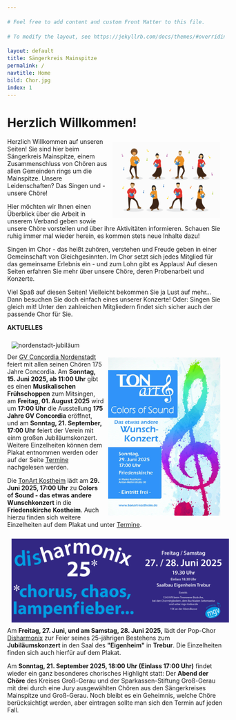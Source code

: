 ```yaml
---

# Feel free to add content and custom Front Matter to this file.

# To modify the layout, see https://jekyllrb.com/docs/themes/#overriding-theme-defaults

layout: default
title: Sängerkreis Mainspitze
permalink: /
navtitle: Home
bild: Chor.jpg
index: 1
---
```

# Herzlich Willkommen!
<img style="width: 250px; float: right;" alt="Chor" src="/Saengerkreis/choir2.svg" hspace="10" vspace="10">

Herzlich Willkommen auf unseren Seiten! Sie sind hier beim Sängerkreis Mainspitze, einem Zusammenschluss von Chören aus allen Gemeinden rings um die Mainspitze. Unsere Leidenschaften? Das Singen und - unsere Chöre!

Hier möchten wir Ihnen einen Überblick über die Arbeit in unserem Verband geben sowie unsere Chöre vorstellen und über ihre Aktivitäten informieren. Schauen Sie ruhig immer mal wieder herein, es kommen stets neue Inhalte dazu!

Singen im Chor - das heißt zuhören, verstehen und Freude geben in einer Gemeinschaft von Gleichgesinnten. Im Chor setzt sich jedes Mitglied für das gemeinsame Erlebnis ein - und zum Lohn gibt es Applaus! Auf diesen Seiten erfahren Sie mehr über unsere Chöre, deren Probenarbeit und Konzerte.

Viel Spaß auf diesen Seiten! Vielleicht bekommen Sie ja Lust auf mehr... Dann besuchen Sie doch einfach eines unserer Konzerte! Oder: Singen Sie gleich mit! Unter den zahlreichen Mitgliedern findet sich sicher auch der passende Chor für Sie.

**AKTUELLES**

<img style="width: 500px; float: left;" alt="nordenstadt-jubiläum" src="/nordenstadt-jubiläum-singen-wiesabaden.jpg" hspace="10" vspace="10"> <img style="width: 260px; float: right;" alt="Colors-TonArt" src="/Plakat-TonArt2025.jpg" hspace="10" vspace="10">

Der [GV Concordia Nordenstadt](https://www.gvc-nordenstadt.de/) feiert mit allen seinen Chören 175 Jahre Concordia. Am **Sonntag, 15. Juni 2025, ab 11:00 Uhr** gibt es einen **Musikalischen Frühschoppen** zum Mitsingen, am **Freitag, 01. August 2025** wird um **17:00 Uhr** die Ausstellung **175 Jahre GV Concordia** eröffnet, und am **Sonntag, 21. September, 17:00 Uhr** feiert der Verein mit einm großen Jubiläumskonzert. Weitere Einzelheiten können dem Plakat entnommen werden oder auf der Seite [Termine](https://https://www.saengerkreismainspitze.de/termine/) nachgelesen werden.

Die [TonArt Kostheim](https://tonart-kostheim.de/) lädt am **29. Juni 2025, 17:00 Uhr** zu **Colors of Sound - das etwas andere Wunschkonzert** in die **Friedenskirche Kostheim**. Auch hierzu finden sich weitere Einzelheiten auf dem Plakat und unter [Termine](https://https://www.saengerkreismainspitze.de/termine/).

 <img style="width: 700px; float: left;" alt="disharmonix-jubiläum" src="Saengerkreis/disharmonix.jpg" hspace="10" vspace="10">

Am **Freitag, 27. Juni, und am Samstag, 28. Juni 2025,** lädt der Pop-Chor [Disharmonix](https://mgv-trebur.de/wir/) zur Feier seines 25-jährigen Bestehens zum **Jubiläumskonzert** in den Saal des **"Eigenheim"** in **Trebur**. Die Einzelheiten finden sich auch hierfür auf dem Plakat. 


 Am **Sonntag, 21. September 2025, 18:00 Uhr (Einlass 17:00 Uhr)** findet wieder ein ganz besonderes chorisches Highlight statt: Der **Abend der Chöre** des Kreises Groß-Gerau und der Sparkassen-Stiftung Groß-Gerau mit drei durch eine Jury ausgewählten Chören aus den Sängerkreises Mainspitze und Groß-Gerau. Noch bleibt es ein Geheimnis, welche Chöre berücksichtigt werden, aber eintragen sollte man sich den Termin auf jeden Fall.
